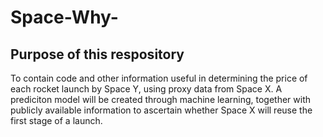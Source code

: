 # Space-Why-

## Purpose of this respository

To contain code and other information useful in determining the price of each rocket launch
by Space Y, using proxy data from Space X. A prediciton model will be created through 
machine learning, together with publicly available information to ascertain whether 
Space X will reuse the first stage of a launch. 
